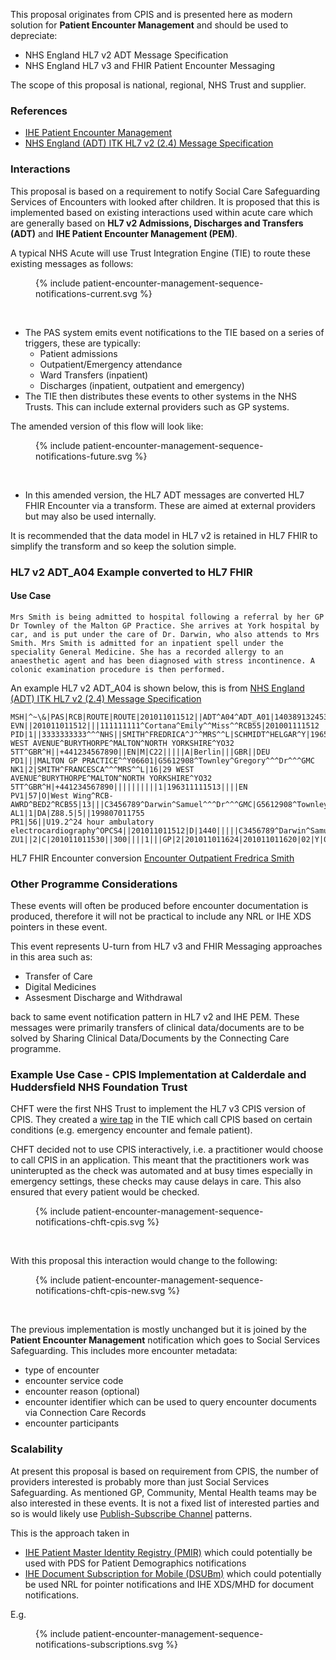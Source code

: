 
This proposal originates from CPIS and is presented here as modern solution for **Patient Encounter Management** and should be used to depreciate:

- NHS England HL7 v2 ADT Message Specification
- NHS England HL7 v3 and FHIR Patient Encounter Messaging 

The scope of this proposal is national, regional, NHS Trust and supplier.

### References

- [IHE Patient Encounter Management](https://profiles.ihe.net/ITI/TF/Volume1/ch-14.html#14.5.2)
- <a href="HSCIC ITK HL7 V2 Message Specifications.pdf" target="_blank">NHS England (ADT) ITK HL7 v2 (2.4) Message Specification</a>


### Interactions

This proposal is based on a requirement to notify Social Care Safeguarding Services of Encounters with looked after children. It is proposed that this is implemented based on existing interactions used within acute care which are generally based on **HL7 v2 Admissions, Discharges and Transfers (ADT)** and **IHE Patient Encounter Management (PEM)**. 

A typical NHS Acute will use Trust Integration Engine (TIE) to route these existing messages as follows:

<figure>{% include patient-encounter-management-sequence-notifications-current.svg %}</figure>
<br clear="all"/>

- The PAS system emits event notifications to the TIE based on a series of triggers, these are typically:
   - Patient admissions
   - Outpatient/Emergency attendance 
   - Ward Transfers (inpatient)
   - Discharges (inpatient, outpatient and emergency)
- The TIE then distributes these events to other systems in the NHS Trusts. This can include external providers such as GP systems.

The amended version of this flow will look like: 

<figure>{% include patient-encounter-management-sequence-notifications-future.svg %}</figure>
<br clear="all"/>

- In this amended version, the HL7 ADT messages are converted HL7 FHIR Encounter via a transform. These are aimed at external providers but may also be used internally.

It is recommended that the data model in HL7 v2 is retained in HL7 FHIR to simplify the transform and so keep the solution simple.

### HL7 v2 ADT_A04 Example converted to HL7 FHIR

#### Use Case

`Mrs Smith is being admitted to hospital following a referral by her GP Dr Townley of the Malton GP Practice. She arrives at York hospital by car, and is put under the care of Dr. Darwin, who also attends to Mrs Smith. Mrs Smith is admitted for an inpatient spell under the speciality General Medicine. She has a recorded allergy to an anaesthetic agent and has been diagnosed with stress incontinence. A colonic examination procedure is then performed.`

An example HL7 v2 ADT_A04 is shown below, this is from <a href="HSCIC ITK HL7 V2 Message Specifications.pdf" target="_blank">NHS England (ADT) ITK HL7 v2 (2.4) Message Specification</a> 

```
MSH|^~\&|PAS|RCB|ROUTE|ROUTE|201011011512||ADT^A04^ADT_A01|14038913245354|P|2.4||201011011512|||GBR|UNICODE|EN||iTKv1.0
EVN||201011011512|||111111111^Cortana^Emily^^Miss^^RCB55|201001111512
PID|1||3333333333^^^NHS||SMITH^FREDRICA^J^^MRS^^L|SCHMIDT^HELGAR^Y|196512131515|2|||29 WEST AVENUE^BURYTHORPE^MALTON^NORTH YORKSHIRE^YO32 5TT^GBR^H||+441234567890||EN|M|C22|||||A|Berlin|||GBR||DEU
PD1|||MALTON GP PRACTICE^^Y06601|G5612908^Townley^Gregory^^^Dr^^^GMC
NK1|2|SMITH^FRANCESCA^^^MRS^^L|16|29 WEST AVENUE^BURYTHORPE^MALTON^NORTH YORKSHIRE^YO32 5TT^GBR^H|+441234567890||||||||||1|196311111513||||EN
PV1|57|O|West Wing^RCB-AWRD^BED2^RCB55|13|||C3456789^Darwin^Samuel^^^Dr^^^GMC|G5612908^Townley^Gregory^^^Dr^^^GMC|C3456789^Darwin^Samuel^^^Dr^^^GMC|300||||19|||C3456789^Darwin^Samuel^^^Dr^^^GMC|OUTPATIENT|2141^^^VISITID|||||||||||||||||||||||||201011011600
AL1|1|DA|Z88.5|5||199807011755
PR1|56||U19.2^24 hour ambulatory electrocardiography^OPCS4||201011011512|D|1440|||||C3456789^Darwin^Samuel^^^Dr^^^GMC|C3
ZU1||2|C|201011011530||300||||1|||GP|2|201011011624|201011011620|02|Y|0
```

HL7 FHIR Encounter conversion [Encounter Outpatient Fredrica Smith](Encounter-outpatient-fredrica-smith.html)

### Other Programme Considerations

These events will often be produced before encounter documentation is produced, therefore it will not be practical to include any NRL or IHE XDS pointers in these event.

This event represents U-turn from HL7 v3 and FHIR Messaging approaches in this area such as:

- Transfer of Care
- Digital Medicines
- Assesment Discharge and Withdrawal

back to same event notification pattern in HL7 v2 and IHE PEM. These messages were primarily transfers of clinical data/documents are to be solved by Sharing Clinical Data/Documents by the Connecting Care programme. 

### Example Use Case - CPIS Implementation at Calderdale and Huddersfield NHS Foundation Trust 

CHFT were the first NHS Trust to implement the HL7 v3 CPIS version of CPIS. They created a [wire tap](https://www.enterpriseintegrationpatterns.com/patterns/messaging/WireTap.html) in the TIE which call CPIS based on certain conditions (e.g. emergency encounter and female patient).

CHFT decided not to use CPIS interactively, i.e. a practitioner would choose to call CPIS in an application. This meant that the practitioners work was uninterupted as the check was automated and at busy times especially in emergency settings, these checks may cause delays in care.
This also ensured that every patient would be checked.

<figure>{% include patient-encounter-management-sequence-notifications-chft-cpis.svg %}</figure>
<br clear="all"/>

With this proposal this interaction would change to the following:

<figure>{% include patient-encounter-management-sequence-notifications-chft-cpis-new.svg %}</figure>
<br clear="all"/>

The previous implementation is mostly unchanged but it is joined by the **Patient Encounter Management** notification which goes to Social Services Safeguarding. This includes more encounter metadata:

- type of encounter
- encounter service code
- encounter reason (optional)
- encounter identifier which can be used to query encounter documents via Connection Care Records
- encounter participants

### Scalability

At present this proposal is based on requirement from CPIS, the number of providers interested is probably more than just Social Services Safeguarding. As mentioned GP, Community, Mental Health teams may be also interested in these events. It is not a fixed list of interested parties and so is would likely use [Publish-Subscribe Channel](https://www.enterpriseintegrationpatterns.com/patterns/messaging/PublishSubscribeChannel.html) patterns. 

This is the approach taken in 

- [IHE Patient Master Identity Registry (PMIR)](https://profiles.ihe.net/ITI/PMIR/) which could potentially be used with PDS for Patient Demographics notifications
- [IHE Document Subscription for Mobile (DSUBm)](https://build.fhir.org/ig/IHE/ITI.DSUBm/branches/master/index.html) which could potentially be used NRL for pointer notifications and IHE XDS/MHD for document notifications.

E.g.

<figure>{% include patient-encounter-management-sequence-notifications-subscriptions.svg %}</figure>
<br clear="all"/>

